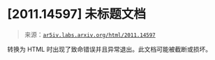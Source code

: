 <!--yml

分类：未分类

日期：2024-09-06 19:58:06

-->

# [2011.14597] 未标题文档

> 来源：[`ar5iv.labs.arxiv.org/html/2011.14597`](https://ar5iv.labs.arxiv.org/html/2011.14597)

转换为 HTML 时出现了致命错误并且异常退出。此文档可能被截断或损坏。

